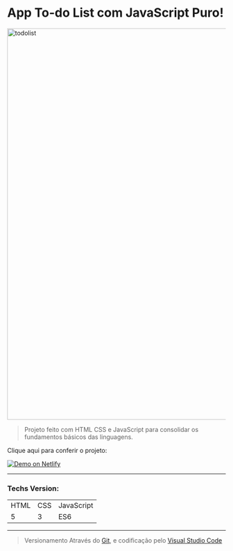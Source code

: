 # App To-do List com JavaScript Puro!

<img alt="todolist" width="900px" src="https://user-images.githubusercontent.com/81657791/166463451-1b9c4d69-5140-4799-b965-bdbb0b16474a.jpg">

> Projeto feito com HTML CSS e JavaScript para consolidar os fundamentos básicos das linguagens.

<p>Clique aqui para conferir o projeto:</p>

<a href="https://samuelgdn-todolist.netlify.app/" target="_blank">
    <img alt="Demo on Netlify" src="https://user-images.githubusercontent.com/81657791/166464416-851459b0-d4e2-4fb5-ba4d-d932e8d98661.png">
</a>

---

### Techs Version:
<table>
  <tr>
    <td>HTML</td>
    <td>CSS</td>
    <td>JavaScript</td>
  </tr>
  <tr>
    <td>5</td>
    <td>3</td>
    <td>ES6</td>
  </tr>
</table>

---

>Versionamento Através do <a href="https://git-scm.com/" target="_blank">Git</a>, e codificação pelo <a href="https://code.visualstudio.com/" target="_blank">Visual Studio Code</a>


